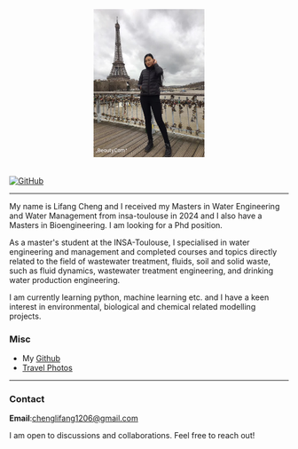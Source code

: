 
<div align=center>
<img src="/Lifang/France/the Eiffel Tower.jpg" width="200px" />
</div>

<br>

[![GitHub](https://img.shields.io/badge/GitHub-%23121011.svg?logo=github&logoColor=white)](https://github.com/chenglifang)

___

My name is Lifang Cheng and I received my Masters in Water Engineering and Water Management from insa-toulouse in 2024 and I also have a Masters in Bioengineering. I am looking for a Phd position.

As a master's student at the INSA-Toulouse, I specialised in water engineering and management and completed courses and topics directly related to the field of wastewater treatment, fluids, soil and solid waste, such as fluid dynamics, wastewater treatment engineering, and drinking water production engineering. 

I am currently learning python, machine learning etc. and I have a keen interest in environmental, biological and chemical related modelling projects.



### Misc
* My [Github](https://github.com/chenglifang) 
* [Travel Photos]()







___

### Contact
**Email**:chenglifang1206@gmail.com

I am open to discussions and collaborations. Feel free to reach out!
